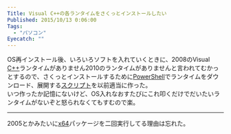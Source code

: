 ```yaml
---
Title: Visual C++の各ランタイムをさくっとインストールしたい
Published: 2015/10/13 0:06:00
Tags:
  - "パソコン"
Eyecatch: ""
---
```

<p>OS再インストール後、いろいろソフトを入れていくときに、2008のVisual <a class="keyword" href="http://d.hatena.ne.jp/keyword/C%2B%2B">C++</a>ランタイムがありません2010のランタイムがありませんと言われてむかっとするので、さくっとインストールするために<a class="keyword" href="http://d.hatena.ne.jp/keyword/PowerShell">PowerShell</a>でランタイムをダウンロード、展開する<a class="keyword" href="http://d.hatena.ne.jp/keyword/%A5%B9%A5%AF%A5%EA%A5%D7%A5%C8">スクリプト</a>を以前適当に作った。<br/>
いつ作ったか記憶にないけど、OS入れなおすたびにこれ叩くだけでだいたいランタイムがないぞと怒られなくてもすむので楽。</p>

***

<p><script src="https://gist.github.com/089bbe6e810ee044cf6b.js"> </script></p>

<p>2005とかみたいに<a class="keyword" href="http://d.hatena.ne.jp/keyword/x64">x64</a>パッケージを二回実行してる理由は忘れた。</p>
